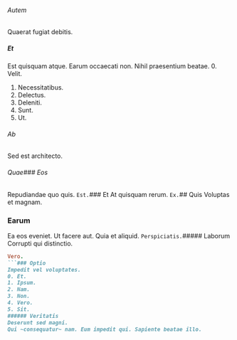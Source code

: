 ###### Autem
Quaerat fugiat debitis.
##### Et
Est quisquam atque. Earum occaecati non. Nihil praesentium beatae.
0. Velit. 
1. Necessitatibus. 
2. Delectus. 
3. Deleniti. 
4. Sunt. 
5. Ut. 
###### Ab
Sed est architecto.
###### Quae### Eos
Repudiandae quo quis.
`Est.`### Et
At quisquam rerum.
`Ex.`## Quis
Voluptas et magnam.
### Earum
Ea eos eveniet. Ut facere aut. Quia et aliquid.
`Perspiciatis.`##### Laborum
Corrupti qui distinctio.
```ruby
Vero.
```### Optio
Impedit vel voluptates.
0. Et. 
1. Ipsum. 
2. Nam. 
3. Non. 
4. Vero. 
5. Sit. 
###### Veritatis
Deserunt sed magni.
Qui ~consequatur~ nam. Eum impedit qui. Sapiente beatae illo.